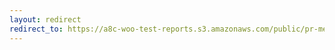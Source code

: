 ```yaml
---
layout: redirect
redirect_to: https://a8c-woo-test-reports.s3.amazonaws.com/public/pr-merge/41547/e2e/index.html
---
```

